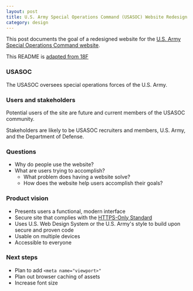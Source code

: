```yaml
---
layout: post
title: U.S. Army Special Operations Command (USASOC) Website Redesign 
category: design
---
```


This post documents the goal of a redesigned website for the [U.S. Army Special Operations Command website](http://www.soc.mil/). 

This README is [adapted from 18F](https://github.com/18F/afrs-pa/blob/master/README.md)

### USASOC

The USASOC oversees special operations forces of the U.S. Army.

### Users and stakeholders

Potential users of the site are future and current members of the USASOC community.

Stakeholders are likely to be USASOC recruiters and members, U.S. Army, and the Department of Defense.

### Questions

- Why do people use the website?
- What are users trying to accomplish?
    - What problem does having a website solve?
    - How does the website help users accomplish their goals? 

### Product vision

- Presents users a functional, modern interface
- Secure site that complies with the [HTTPS-Only Standard](https://https.cio.gov/)
- Uses U.S. Web Design System or the U.S. Army's style to build upon secure and proven code
- Usable on multiple devices
- Accessible to everyone

### Next steps

- Plan to add ```<meta name="viewport>"```
- Plan out browser caching of assets
- Increase font size